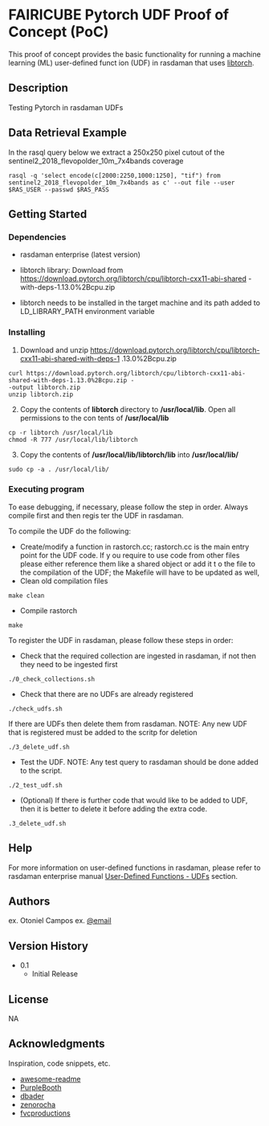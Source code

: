 # FAIRICUBE Pytorch UDF Proof of Concept (PoC)

This proof of concept provides the basic functionality for running a machine learning (ML) user-defined funct
ion (UDF) in rasdaman that uses [libtorch](https://pytorch.org/cppdocs/).

## Description

Testing Pytorch in rasdaman UDFs

## Data Retrieval Example
In the rasql query below we extract a 250x250 pixel cutout of the sentinel2_2018_flevopolder_10m_7x4bands coverage

```
rasql -q 'select encode(c[2000:2250,1000:1250], "tif") from sentinel2_2018_flevopolder_10m_7x4bands as c' --out file --user $RAS_USER --passwd $RAS_PASS
```

## Getting Started

### Dependencies

* rasdaman enterprise (latest version)
* libtorch library: Download from https://download.pytorch.org/libtorch/cpu/libtorch-cxx11-abi-shared
-with-deps-1.13.0%2Bcpu.zip

* libtorch needs to be installed in the target machine and its path added to LD_LIBRARY_PATH environment variable

### Installing

1. Download and unzip https://download.pytorch.org/libtorch/cpu/libtorch-cxx11-abi-shared-with-deps-1
.13.0%2Bcpu.zip

```
curl https://download.pytorch.org/libtorch/cpu/libtorch-cxx11-abi-shared-with-deps-1.13.0%2Bcpu.zip -
-output libtorch.zip
unzip libtorch.zip
```
2. Copy the contents of **libtorch** directory to **/usr/local/lib**. Open all permissions to the con
tents of **/usr/local/lib**

```
cp -r libtorch /usr/local/lib
chmod -R 777 /usr/local/lib/libtorch
```

3. Copy the contents of **/usr/local/lib/libtorch/lib** into **/usr/local/lib/**

```
sudo cp -a . /usr/local/lib/
```

### Executing program

To ease debugging, if necessary, please follow the step in order. Always compile first and then regis
ter the UDF in rasdaman.

To compile the UDF do the following:

- Create/modify a function in rastorch.cc; rastorch.cc is the main entry point for the UDF code. If y
ou require to use code from other files please either reference them like a shared object or add it t
o the file to the compilation of the UDF; the Makefile will have to be updated as well, 
- Clean old compilation files

```
make clean
```

- Compile rastorch


```
make
```

To register the UDF in rasdaman, please follow these steps in order:

- Check that the required collection are ingested in rasdaman, if not then they need to be ingested first

```
./0_check_collections.sh
```

- Check that there are no UDFs are already registered

```
./check_udfs.sh
```

If there are UDFs then delete them from rasdaman. NOTE: Any new UDF that is registered must be added to the scritp for deletion

```
./3_delete_udf.sh
```

- Test the UDF. NOTE: Any test query to rasdaman should be done added to the script.

```
./2_test_udf.sh
```

- (Optional) If there is further code that would like to be added to UDF, then it is better to delete it before adding the extra code.

```
.3_delete_udf.sh
```

## Help

For more information on user-defined functions in rasdaman, please refer to rasdaman enterprise manual [User-Defined Functions - UDFs](https://doc.rasdaman.com/testing/04_ql-guide.html#user-defined-functions-udfs-re) section.

## Authors

ex. Otoniel Campos
ex. [@email](ocamposescobar@constructor.university)

## Version History

* 0.1
    * Initial Release

## License

NA

## Acknowledgments

Inspiration, code snippets, etc.
* [awesome-readme](https://github.com/matiassingers/awesome-readme)
* [PurpleBooth](https://gist.github.com/PurpleBooth/109311bb0361f32d87a2)
* [dbader](https://github.com/dbader/readme-template)
* [zenorocha](https://gist.github.com/zenorocha/4526327)
* [fvcproductions](https://gist.github.com/fvcproductions/1bfc2d4aecb01a834b46)
